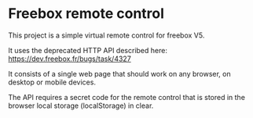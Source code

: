# Freebox remote control

This project is a simple virtual remote control for freebox V5.

It uses the deprecated HTTP API described here: https://dev.freebox.fr/bugs/task/4327

It consists of a single web page that should work on any browser, on desktop or mobile devices.

The API requires a secret code for the remote control that is stored in the browser local storage (localStorage) in clear.
